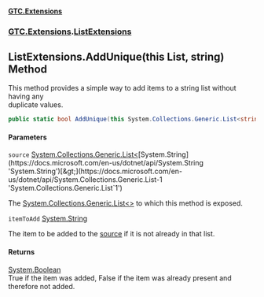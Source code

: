 #### [GTC.Extensions](GTC.Extensions.md 'GTC.Extensions')
### [GTC.Extensions](GTC.Extensions.md#GTC.Extensions 'GTC.Extensions').[ListExtensions](GTC.Extensions.md#GTC.Extensions.ListExtensions 'GTC.Extensions.ListExtensions')

## ListExtensions.AddUnique(this List<string>, string) Method

This method provides a simple way to add items to a string list without having any  
duplicate values.

```csharp
public static bool AddUnique(this System.Collections.Generic.List<string> source, string itemToAdd);
```
#### Parameters

<a name='GTC.Extensions.ListExtensions.AddUnique(thisSystem.Collections.Generic.List_string_,string).source'></a>

`source` [System.Collections.Generic.List&lt;](https://docs.microsoft.com/en-us/dotnet/api/System.Collections.Generic.List-1 'System.Collections.Generic.List`1')[System.String](https://docs.microsoft.com/en-us/dotnet/api/System.String 'System.String')[&gt;](https://docs.microsoft.com/en-us/dotnet/api/System.Collections.Generic.List-1 'System.Collections.Generic.List`1')

The [System.Collections.Generic.List&lt;&gt;](https://docs.microsoft.com/en-us/dotnet/api/System.Collections.Generic.List-1 'System.Collections.Generic.List`1') to which this method is exposed.

<a name='GTC.Extensions.ListExtensions.AddUnique(thisSystem.Collections.Generic.List_string_,string).itemToAdd'></a>

`itemToAdd` [System.String](https://docs.microsoft.com/en-us/dotnet/api/System.String 'System.String')

The item to be added to the [source](ListExtensions.AddUnique(thisList_string_,string).md#GTC.Extensions.ListExtensions.AddUnique(thisSystem.Collections.Generic.List_string_,string).source 'GTC.Extensions.ListExtensions.AddUnique(this System.Collections.Generic.List<string>, string).source') if it is not already in that list.

#### Returns
[System.Boolean](https://docs.microsoft.com/en-us/dotnet/api/System.Boolean 'System.Boolean')  
True if the item was added, False if the item was already present and therefore not added.